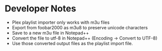 
# Developer Notes

- Plex playlist importer only works with m3u files
- Export from foobar2000 as m3u8 to preserve unicode characters
- Save to a new m3u file in Notepad++
- Convert the file to utf-8 in Notepad++ (Encoding -> Convert to UTF-8)
- Use those converted output files as the playlist import file.

